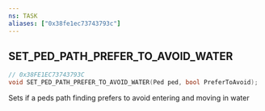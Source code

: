 ```yaml
---
ns: TASK
aliases: ["0x38fe1ec73743793c"]
---
```

## SET_PED_PATH_PREFER_TO_AVOID_WATER

```c
// 0x38FE1EC73743793C
void SET_PED_PATH_PREFER_TO_AVOID_WATER(Ped ped, bool PreferToAvoid);
```

Sets if a peds path finding prefers to avoid entering and moving in water

